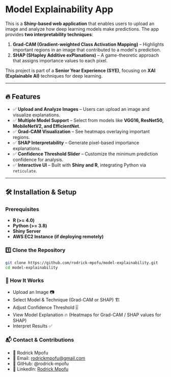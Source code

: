 # Model Explainability App

This is a **Shiny-based web application** that enables users to upload an image and analyze how deep learning models make predictions. The app provides **two interpretability techniques**:
1. **Grad-CAM (Gradient-weighted Class Activation Mapping)** – Highlights important regions in an image that contributed to a model's prediction.
2. **SHAP (SHapley Additive exPlanations)** – A game-theoretic approach that assigns importance values to each pixel.

This project is part of a **Senior Year Experience (SYE)**, focusing on **XAI (Explainable AI)** techniques for deep learning.

---

## 🔥 Features
- ✅ **Upload and Analyze Images** – Users can upload an image and visualize explanations.
- ✅ **Multiple Model Support** – Select from models like **VGG16, ResNet50, MobileNetV2, and EfficientNet**.
- ✅ **Grad-CAM Visualization** – See heatmaps overlaying important regions.
- ✅ **SHAP Interpretability** – Generate pixel-based importance explanations.
- ✅ **Confidence Threshold Slider** – Customize the minimum prediction confidence for analysis.
- ✅ **Interactive UI** – Built with **Shiny and R**, integrating Python via `reticulate`.

---

## 🛠️ Installation & Setup

### **Prerequisites**
- **R (>= 4.0)**
- **Python (>= 3.8)**
- **Shiny Server**
- **AWS EC2 Instance (if deploying remotely)**

### **1️⃣ Clone the Repository**
```bash
git clone https://github.com/rodrick-mpofu/model-explainability.git
cd model-explainability
```

### 🎯 How It Works
- Upload an Image 📷
- Select Model & Technique (Grad-CAM or SHAP) 🏗️
- Adjust Confidence Threshold 🎚️
- View Model Explanation 🔥 (Heatmaps for Grad-CAM / SHAP values for SHAP)
- Interpret Results ✅

### 📬 Contact & Contributions
- 👤 Rodrick Mpofu
- 📧 Email: rodrickmpofu@gmail.com
- 🔗 GitHub: @rodrick-mpofu
- 🔗 LinkedIn: [Rodrick Mpofu](https://www.linkedin.com/in/rodrick-mpofu/)







